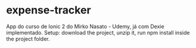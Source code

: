 # expense-tracker
App do curso de Ionic 2 do Mirko Nasato - Udemy, já com Dexie implementado.
Setup: download the project, unzip it, run npm install inside the project folder.
